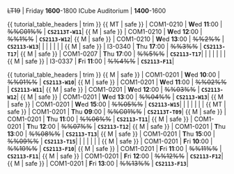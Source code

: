<span id="lectures-s1"> ~~LT19~~ | Friday **1600**-1800</span>
<span id="lectures-s2">ICube Auditorium | **1400**-1600</span>

<span id="tutorials-s1">

{{ tutorial_table_headers | trim }}
{{ MT | safe }} | COM1-0210 | **W**ed  **11**:00 | ~~%%C01%%~~ | **`CS2113T-W11`**|
{{ M | safe }} | COM1-0210 | **W**ed  **12**:00 | ~~%%1%%~~ | **`CS2113-W12`**|
{{ M | safe }} | COM1-0210 | **W**ed  **13**:00 | ~~%%2%%~~ | **`CS2113-W13`**|
 | | | | | |
{{ M | safe }} | I3-0340 | **T**hu  **17**:00 | ~~%%3%%~~ | **`CS2113-T17`**|
{{ M | safe }} | COM1-0207 | **T**hu  **17**:00 | ~~%%5%%~~ | **`CS2113-T17`**|
 | | | | | |
{{ M | safe }} | I3-0337 | **F**ri  **11**:00 | ~~%%4%%~~ | **`CS2113-F11`**|
</span>

<span id="tutorials-s2">

{{ tutorial_table_headers | trim }}
{{ M | safe }} | COM1-0201 | **W**ed  **10**:00 | ~~%%01%%~~ | **`CS2113-W10`**|
{{ M | safe }} | COM1-0201 | **W**ed  **11**:00 | ~~%%02%%~~ | **`CS2113-W11`**|
{{ M | safe }} | COM1-0201 | **W**ed  **12**:00 | ~~%%03%%~~ | **`CS2113-W12`**|
{{ M | safe }} | COM1-0201 | **W**ed  **13**:00 | ~~%%04%%~~ | **`CS2113-W13`**|
{{ M | safe }} | COM1-0201 | **W**ed  **15**:00 | ~~%%05%%~~ | **`CS2113-W15`**|
 | | | | | |
{{ MT | safe }} | COM1-0201 | **T**hu  **09**:00 | ~~%%C01%%~~ | **`CS2113T-T09`**|
{{ M | safe }} | COM1-0201 | **T**hu  **11**:00 | ~~%%06%%~~ | **`CS2113-T11`**|
{{ M | safe }} | COM1-0201 | **T**hu  **12**:00 | ~~%%07%%~~ | **`CS2113-T12`**|
{{ M | safe }} | COM1-0201 | **T**hu  **13**:00 | ~~%%08%%~~ | **`CS2113-T13`**|
{{ M | safe }} | COM1-0201 | **T**hu  **15**:00 | ~~%%09%%~~ | **`CS2113-T15`**|
 | | | | | |
{{ M | safe }} | COM1-0201 | **F**ri  **10**:00 | ~~%%10%%~~ | **`CS2113-F10`**|
{{ M | safe }} | COM1-0201 | **F**ri  **11**:00 | ~~%%11%%~~ | **`CS2113-F11`**|
{{ M | safe }} | COM1-0201 | **F**ri  **12**:00 | ~~%%12%%~~ | **`CS2113-F12`**|
{{ M | safe }} | COM1-0201 | **F**ri  **13**:00 | ~~%%13%%~~ | **`CS2113-F13`**|
</span>
